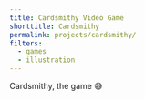 ```yaml
---
title: Cardsmithy Video Game
shorttitle: Cardsmithy
permalink: projects/cardsmithy/
filters:
  - games
  - illustration
---
```


Cardsmithy, the game 😅
